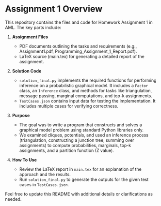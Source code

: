 # Assignment 1 Overview

This repository contains the files and code for Homework Assignment 1 in AML. The key parts include:

1. **Assignment Files**  
   - PDF documents outlining the tasks and requirements (e.g., Assignment1.pdf, Programming_Assignment_1_Report.pdf).
   - LaTeX source (main.tex) for generating a detailed report of the assignment.

2. **Solution Code**  
   - `solution_final.py` implements the required functions for performing inference on a probabilistic graphical model. It includes a `Factor` class, an `Inference` class, and methods for tasks like triangulation, message passing, marginal computations, and top-k assignments.
   - `TestCases.json` contains input data for testing the implementation. It includes multiple cases for verifying correctness.

3. **Purpose**  
   - The goal was to write a program that constructs and solves a graphical model problem using standard Python libraries only.  
   - We examined cliques, potentials, and used an inference process (triangulation, constructing a junction tree, summing over assignments) to compute probabilities, marginals, top-k assignments, and a partition function (Z value).

4. **How To Use**  
   - Review the LaTeX report in `main.tex` for an explanation of the approach and the results.
   - Run `solution_final.py` to generate the outputs for the given test cases in `TestCases.json`.

Feel free to update this README with additional details or clarifications as needed.
